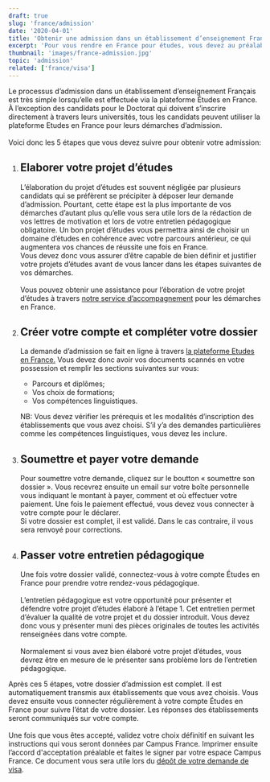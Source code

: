 ```yaml
---
draft: true
slug: 'france/admission'
date: '2020-04-01'
title: 'Obtenir une admission dans un établissement d’enseignement Français'
excerpt: 'Pour vous rendre en France pour études, vous devez au préalable obtenir une admission dans un établissement d’enseignement en France. Ce guide vous présente les différentes étapes à suivre pour obtenir une admission dans n’importe quel établissement d’enseignement français.'
thumbnail: 'images/france-admission.jpg'
topic: 'admission'
related: ['france/visa']
---
```

Le processus d’admission dans un établissement d’enseignement Français est très simple lorsqu’elle est effectuée via la plateforme Études en France.
À l’exception des candidats pour le Doctorat qui doivent s’inscrire directement à travers leurs universités, tous les candidats peuvent utiliser la plateforme Etudes en France pour leurs démarches d’admission.
\
\
Voici donc les 5 étapes que vous devez suivre pour obtenir votre admission:

1. ## Elaborer votre projet d’études

   L’élaboration du projet d’études est souvent négligée par plusieurs candidats qui se préfèrent se précipiter à déposer leur demande d’admission.
   Pourtant, cette étape est la plus importante de vos démarches d’autant plus qu’elle vous sera utile lors de la rédaction de vos lettres de motivation et lors de votre entretien pédagogique obligatoire.
   Un bon projet d’études vous permettra ainsi de choisir un domaine d’études en cohérence avec votre parcours antérieur, ce qui augmentera vos chances de réussite une fois en France.\
   Vous devez donc vous assurer d’être capable de bien définir et justifier votre projets d’études avant de vous lancer dans les étapes suivantes de vos démarches.
   \
   \
   Vous pouvez obtenir une assistance pour l’éboration de votre projet d’études à travers [notre service d’accompagnement](/accompagnement) pour les démarches en France.
   
2. ## Créer votre compte et compléter votre dossier

   La demande d’admission se fait en ligne à travers <a href="https://pastel.diplomatie.gouv.fr/etudesenfrance/" target="_blank" rel="noreferrer noopener">la plateforme Etudes en France.</a>
   Vous devez donc avoir vos documents scannés en votre possession et remplir les sections suivantes sur vous:
    
   * Parcours et diplômes;
   * Vos choix de formations;
   * Vos compétences linguistiques.
    
   NB: Vous devez vérifier les prérequis et les modalités d’inscription des établissements que vous avez choisi. S’il y’a des demandes particulières comme les compétences linguistiques, vous devez les inclure.

4. ## Soumettre et payer votre demande

   Pour soumettre votre demande, cliquez sur le boutton « soumettre son dossier ». Vous recevrez ensuite un email sur votre boîte personnelle vous indiquant le montant à payer, comment et où effectuer votre paiement.
   Une fois le paiement effectué, vous devez vous connecter à votre compte pour le déclarer.\
   Si votre dossier est complet, il est validé. Dans le cas contraire, il vous sera renvoyé pour corrections.

5. ## Passer votre entretien pédagogique
   Une fois votre dossier validé, connectez-vous à votre compte Études en France pour prendre votre rendez-vous pédagogique.
   \
   \
   L’entretien pédagogique est votre opportunité pour présenter et défendre votre projet d’études élaboré à l’étape 1.
   Cet entretien permet d’évaluer la qualité de votre projet et du dossier introduit. Vous devez donc vous y présenter muni des pièces originales de toutes les activités renseignées dans votre compte.
   \
   \
   Normalement si vous avez bien élaboré votre projet d’études, vous devrez être en mesure de le présenter sans problème lors de l’entretien pédagogique.
  
Après ces 5 étapes, votre dossier d’admission est complet. Il est automatiquement transmis aux établissements que vous avez choisis.
Vous devez ensuite vous connecter régulièrement à votre compte Études en France pour suivre l’état de votre dossier. Les réponses des établissements seront communiqués sur votre compte.
\
\
Une fois que vous êtes accepté, validez votre choix définitif en suivant les instructions qui vous seront données par Campus France.
Imprimer ensuite l’accord d'acceptation préalable et faites le signer par votre espace Campus France. Ce document vous sera utile lors du [dépôt de votre demande de visa](/guides/france/visa).
